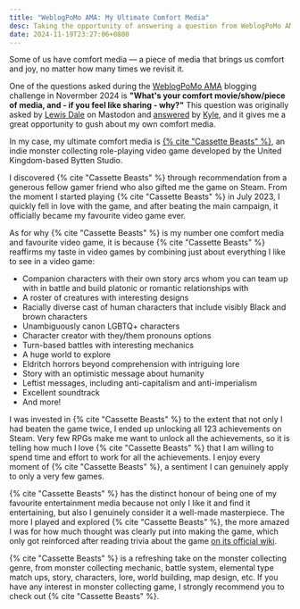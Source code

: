 ```yaml
---
title: "WeblogPoMo AMA: My Ultimate Comfort Media"
desc: Taking the opportunity of answering a question from WeblogPoMo AMA to gush over my ultimate comfort media.
date: 2024-11-19T23:27:06+0800
---
```


Some of us have comfort media — a piece of media that brings us comfort and joy, no matter how many times we revisit it.

One of the questions asked during the [WeblogPoMo AMA](https://weblogpomo.club/challenges) blogging challenge in Novermber 2024 is **"What's your comfort movie/show/piece of media, and - if you feel like sharing - why?"** This question was originally asked by [Lewis Dale](https://lewisdale.dev/) on Mastodon and [answered](https://weblog.kylereddoch.me/2024/11/my-weblogpomoama) by [Kyle](https://weblog.kylereddoch.me/), and it gives me a great opportunity to gush about my own comfort media.

In my case, my ultimate comfort media is [{% cite "Cassette Beasts" %}](https://www.cassettebeasts.com/), an indie monster collecting role-playing video game developed by the United Kingdom-based Bytten Studio.

I discovered {% cite "Cassette Beasts" %} through recommendation from a generous fellow gamer friend who also gifted me the game on Steam. From the moment I started playing {% cite "Cassette Beasts" %} in July 2023, I quickly fell in love with the game, and after beating the main campaign, it officially became my favourite video game ever.

As for why {% cite "Cassette Beasts" %} is my number one comfort media and favourite video game, it is because {% cite "Cassette Beasts" %} reaffirms my taste in video games by combining just about everything I like to see in a video game:

- Companion characters with their own story arcs whom you can team up with in battle and build platonic or romantic relationships with
- A roster of creatures with interesting designs
- Racially diverse cast of human characters that include visibly Black and brown characters
- Unambiguously canon LGBTQ+ characters
- Character creator with they/them pronouns options
- Turn-based battles with interesting mechanics
- A huge world to explore
- Eldritch horrors beyond comprehension with intriguing lore
- Story with an optimistic message about humanity
- Leftist messages, including anti-capitalism and anti-imperialism
- Excellent soundtrack
- And more!

I was invested in {% cite "Cassette Beasts" %} to the extent that not only I had beaten the game twice, I ended up unlocking all 123 achievements on Steam. Very few RPGs make me want to unlock all the achievements, so it is telling how much I love {% cite "Cassette Beasts" %} that I am willing to spend time and effort to work for all the achievements. I enjoy every moment of {% cite "Cassette Beasts" %}, a sentiment I can genuinely apply to only a very few games.

{% cite "Cassette Beasts" %} has the distinct honour of being one of my favourite entertainment media because not only I like it and find it entertaining, but also I genuinely consider it a well-made masterpiece. The more I played and explored {% cite "Cassette Beasts" %}, the more amazed I was for how much thought was clearly put into making the game, which only got reinforced after reading trivia about the game [on its official wiki](https://wiki.cassettebeasts.com/wiki/Main_Page).

{% cite "Cassette Beasts" %} is a refreshing take on the monster collecting genre, from monster collecting mechanic, battle system, elemental type match ups, story, characters, lore, world building, map design, etc. If you have any interest in monster collecting game, I strongly recommend you to check out {% cite "Cassette Beasts" %}.